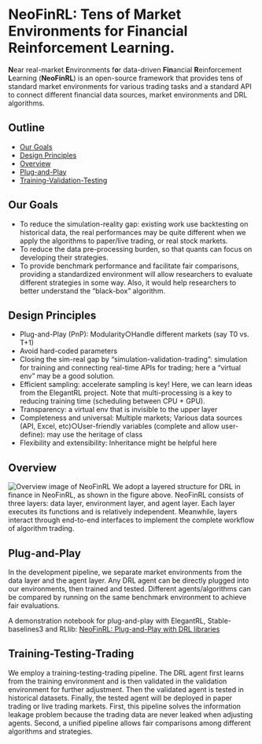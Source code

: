 # NeoFinRL: Tens of Market Environments for Financial Reinforcement Learning. 

**N**ear real-market **E**nvironments f**o**r data-driven **Fin**ancial **R**einforcement **L**earning (**NeoFinRL**) is an open-source framework that provides tens of standard market environments for various trading tasks and a standard API to connect different financial data sources, market environments and DRL algorithms.

## Outline
- [Our Goals](#our-goals)
- [Design Principles](#design-principles)
- [Overview](#overview)
- [Plug-and-Play](#plug-and-play)
- [Training-Validation-Testing](#training-validation-testing)

## Our Goals
+ To reduce the simulation-reality gap: existing work use backtesting on historical data, the real performances may be quite different when we apply the algorithms to paper/live trading, or real stock markets.
+ To reduce the data pre-processing burden, so that quants can focus on developing their strategies.
+ To provide benchmark performance and facilitate fair comparisons, providing a standardized environment will allow researchers to evaluate different strategies in some way. Also, it would help researchers to better understand the “black-box” algorithm.

## Design Principles
+ Plug-and-Play (PnP): Modularity○Handle different markets (say T0 vs. T+1)
+ Avoid hard-coded parameters
+ Closing the sim-real gap by “simulation-validation-trading”: simulation for training and connecting real-time APIs for trading;  here a “virtual env” may be a good solution.
+ Efficient sampling: accelerate sampling is key! Here, we can learn ideas from the ElegantRL project. Note that multi-processing is a key to reducing training time (scheduling between CPU + GPU).
+ Transparency: a virtual env that is invisible to the upper layer
+ Completeness and universal:
  Multiple markets;
  Various data sources (API, Excel, etc)○User-friendly variables (complete and allow user-define): may use the heritage of class
+ Flexibility and extensibility: Inheritance might be helpful here

## Overview 
![Overview image of NeoFinRL](https://github.com/AI4Finance-Foundation/NeoFinRL/blob/main/figs/neofinrl_overview.png)
We adopt a layered structure for DRL in finance in NeoFinRL, as shown in the figure above. NeoFinRL consists of three layers: data layer, environment layer, and agent layer. Each layer executes its functions and is relatively independent. Meanwhile, layers interact through end-to-end interfaces to implement the complete workflow of algorithm trading.

## Plug-and-Play
In the development pipeline, we separate market environments from the data layer and the agent layer. Any DRL agent can be directly plugged into our environments, then trained and tested. Different agents/algorithms can be compared by running on the same benchmark environment to achieve fair evaluations. 

A demonstration notebook for plug-and-play with ElegantRL, Stable-baselines3 and RLlib: [NeoFinRL: Plug-and-Play with DRL libraries](https://colab.research.google.com/drive/1zd10aPKT7fE9lr3G2hozT-SeRRYRU2rg?usp=sharing)

## Training-Testing-Trading
We employ a training-testing-trading pipeline. The DRL agent first learns from the training environment and is then validated in the validation environment for further adjustment. Then the validated agent is tested in historical datasets. Finally, the tested agent will be deployed in paper trading or live trading markets. First, this pipeline solves the information leakage problem because the trading data are never leaked when adjusting agents. Second, a unified pipeline allows fair comparisons among different algorithms and strategies. 
